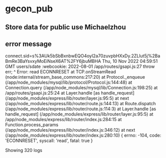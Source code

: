 # gecon_pub
Store data for public use
Michaelzhou
--------------------
error message
--------------------
connect.sid=s%3AUk5bSbBxnbwEQO4oyI2a70zuvpbHXxDy.2ZLlut5j%2BaBmRe3BaYsvxyMoEiNseX6AT%2FY6jbuMBHA
Thu, 10 Nov 2022 04:59:51 GMT
users/sdate :webcookie: 2022-08-01
/app/routes/gsapi.js:27
throw err;
^
Error: read ECONNRESET
at TCP.onStreamRead (node:internal/stream_base_commons:217:20)
at Protocol._enqueue (/app/node_modules/mysql/lib/protocol/Protocol.js:144:48)
at Connection.query (/app/node_modules/mysql/lib/Connection.js:198:25)
at /app/routes/gsapi.js:25:24
at Layer.handle [as handle_request] (/app/node_modules/express/lib/router/layer.js:95:5)
at next (/app/node_modules/express/lib/router/route.js:144:13)
at Route.dispatch (/app/node_modules/express/lib/router/route.js:114:3)
at Layer.handle [as handle_request] (/app/node_modules/express/lib/router/layer.js:95:5)
at /app/node_modules/express/lib/router/index.js:284:15
at Function.process_params (/app/node_modules/express/lib/router/index.js:346:12)
at next (/app/node_modules/express/lib/router/index.js:280:10) {
errno: -104,
code: 'ECONNRESET',
syscall: 'read',
fatal: true
}


Showing 320 logs


